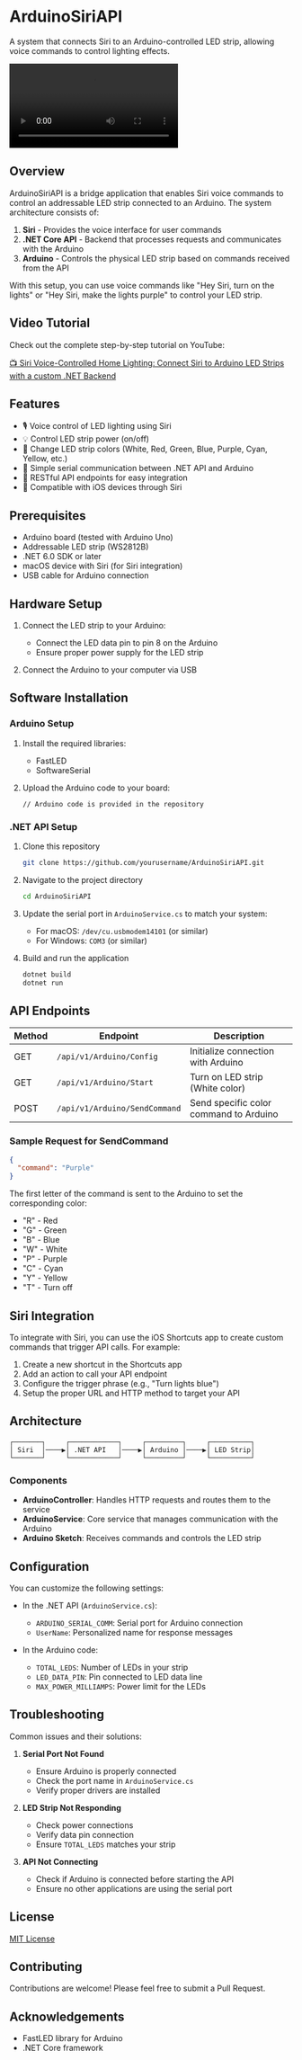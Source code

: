 # ArduinoSiriAPI

A system that connects Siri to an Arduino-controlled LED strip, allowing voice commands to control lighting effects.

![Demo](SiriDemo.mp4)

## Overview

ArduinoSiriAPI is a bridge application that enables Siri voice commands to control an addressable LED strip connected to an Arduino. The system architecture consists of:

1. **Siri** - Provides the voice interface for user commands
2. **.NET Core API** - Backend that processes requests and communicates with the Arduino
3. **Arduino** - Controls the physical LED strip based on commands received from the API

With this setup, you can use voice commands like "Hey Siri, turn on the lights" or "Hey Siri, make the lights purple" to control your LED strip.

## Video Tutorial

Check out the complete step-by-step tutorial on YouTube:

[📺 Siri Voice-Controlled Home Lighting: Connect Siri to Arduino LED Strips with a custom .NET Backend](https://youtu.be/9_POcxUy07Q)

## Features

- 🎙️ Voice control of LED lighting using Siri
- 💡 Control LED strip power (on/off)
- 🌈 Change LED strip colors (White, Red, Green, Blue, Purple, Cyan, Yellow, etc.)
- 🔌 Simple serial communication between .NET API and Arduino
- 🔄 RESTful API endpoints for easy integration
- 📱 Compatible with iOS devices through Siri

## Prerequisites

- Arduino board (tested with Arduino Uno)
- Addressable LED strip (WS2812B)
- .NET 6.0 SDK or later
- macOS device with Siri (for Siri integration)
- USB cable for Arduino connection

## Hardware Setup

1. Connect the LED strip to your Arduino:
   - Connect the LED data pin to pin 8 on the Arduino
   - Ensure proper power supply for the LED strip

2. Connect the Arduino to your computer via USB

## Software Installation

### Arduino Setup

1. Install the required libraries:
   - FastLED
   - SoftwareSerial

2. Upload the Arduino code to your board:
   ```arduino
   // Arduino code is provided in the repository
   ```

### .NET API Setup

1. Clone this repository
   ```bash
   git clone https://github.com/yourusername/ArduinoSiriAPI.git
   ```

2. Navigate to the project directory
   ```bash
   cd ArduinoSiriAPI
   ```

3. Update the serial port in `ArduinoService.cs` to match your system:
   - For macOS: `/dev/cu.usbmodem14101` (or similar)
   - For Windows: `COM3` (or similar)

4. Build and run the application
   ```bash
   dotnet build
   dotnet run
   ```

## API Endpoints

| Method | Endpoint                  | Description                            |
|--------|---------------------------|----------------------------------------|
| GET    | `/api/v1/Arduino/Config`  | Initialize connection with Arduino     |
| GET    | `/api/v1/Arduino/Start`   | Turn on LED strip (White color)        |
| POST   | `/api/v1/Arduino/SendCommand` | Send specific color command to Arduino |

### Sample Request for SendCommand

```json
{
  "command": "Purple"
}
```

The first letter of the command is sent to the Arduino to set the corresponding color:
- "R" - Red
- "G" - Green
- "B" - Blue
- "W" - White
- "P" - Purple
- "C" - Cyan
- "Y" - Yellow
- "T" - Turn off

## Siri Integration

To integrate with Siri, you can use the iOS Shortcuts app to create custom commands that trigger API calls. For example:

1. Create a new shortcut in the Shortcuts app
2. Add an action to call your API endpoint
3. Configure the trigger phrase (e.g., "Turn lights blue")
4. Setup the proper URL and HTTP method to target your API

## Architecture

```
┌───────┐     ┌────────────┐     ┌─────────┐     ┌──────────┐
│ Siri  │────▶│ .NET API   │────▶│ Arduino │────▶│ LED Strip│
└───────┘     └────────────┘     └─────────┘     └──────────┘
```

### Components

- **ArduinoController**: Handles HTTP requests and routes them to the service
- **ArduinoService**: Core service that manages communication with the Arduino
- **Arduino Sketch**: Receives commands and controls the LED strip

## Configuration

You can customize the following settings:

- In the .NET API (`ArduinoService.cs`):
  - `ARDUINO_SERIAL_COMM`: Serial port for Arduino connection
  - `UserName`: Personalized name for response messages

- In the Arduino code:
  - `TOTAL_LEDS`: Number of LEDs in your strip
  - `LED_DATA_PIN`: Pin connected to LED data line
  - `MAX_POWER_MILLIAMPS`: Power limit for the LEDs

## Troubleshooting

Common issues and their solutions:

1. **Serial Port Not Found**
   - Ensure Arduino is properly connected
   - Check the port name in `ArduinoService.cs`
   - Verify proper drivers are installed

2. **LED Strip Not Responding**
   - Check power connections
   - Verify data pin connection
   - Ensure `TOTAL_LEDS` matches your strip

3. **API Not Connecting**
   - Check if Arduino is connected before starting the API
   - Ensure no other applications are using the serial port

## License

[MIT License](LICENSE)

## Contributing

Contributions are welcome! Please feel free to submit a Pull Request.

## Acknowledgements

- FastLED library for Arduino
- .NET Core framework
